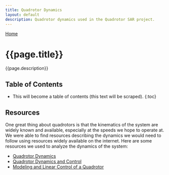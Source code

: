 ```yaml
---
title: Quadrotor Dynamics
layout: default
description: Quadrotor dynamics used in the Quadrotor SAR project.
---
```


[Home](https://ece595project.github.io/quadrotor/)

# {{page.title}}

{{page.description}}

## Table of Contents

* This will become a table of contents (this text will be scraped).
{:toc}

## Resources

One great thing about quadrotors is that the kinematics of the system are widely known and available, especially at the speeds we hope to operate at. We were able to find resources describing the dynamics we would need to follow using resources widely available on the internet. Here are some resources we used to analyze the dynamics of the system:

- [Quadrotor Dynamics](http://andrew.gibiansky.com/downloads/pdf/Quadcopter%20Dynamics,%20Simulation,%20and%20Control.pdf)
- [Quadrotor Dynamics and Control](http://scholarsarchive.byu.edu/cgi/viewcontent.cgi?article=2324&context=facpub)
- [Modeling and Linear Control of a Quadrotor](http://www.icrobotics.co.uk/wiki/images/6/66/Quadcopter_simulink_paper.pdf)
